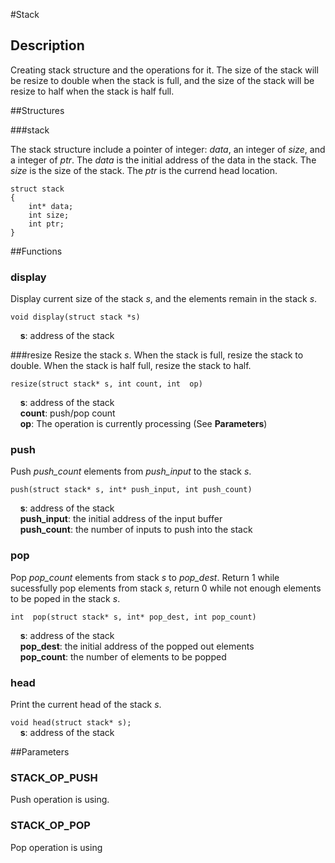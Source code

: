 #Stack

## Description

Creating stack structure and the operations for it. The size of the stack will be resize to double when the stack is full, and the size of the stack will be resize to half when the stack is half full.

##Structures

###stack

The stack structure include a pointer of integer: *data*, an integer of *size*, and a integer of *ptr*. The *data* is the initial address of the data in the stack. The *size* is the size of the stack. The *ptr* is the currend head location.

```
struct stack
{
    int* data;
    int size;
    int ptr;
}
```
##Functions
### display
Display current size of the stack *s*, and the elements remain in the stack *s*.

```void display(struct stack *s)```  
  
&nbsp;&nbsp;&nbsp;&nbsp;**s**: address of the stack  

###resize
Resize the stack *s*. When the stack is full, resize the stack to double. When the stack is half full, resize the stack to half.

```resize(struct stack* s, int count, int  op)```  
  
&nbsp;&nbsp;&nbsp;&nbsp;**s**: address of the stack  
&nbsp;&nbsp;&nbsp;&nbsp;**count**: push/pop count  
&nbsp;&nbsp;&nbsp;&nbsp;**op**: The operation is currently processing (See **Parameters**)   



### push
Push *push_count* elements from *push_input* to the stack *s*.
  
  ```push(struct stack* s, int* push_input, int push_count)```  
 
&nbsp;&nbsp;&nbsp;&nbsp;**s**: address of the stack  
&nbsp;&nbsp;&nbsp;&nbsp;**push_input**: the initial address of the input buffer  
&nbsp;&nbsp;&nbsp;&nbsp;**push_count**: the number of inputs to push into the stack
  

### pop
Pop *pop_count* elements from stack *s* to *pop_dest*. Return 1 while sucessfully pop elements from stack *s*, return 0 while not enough elements to be poped in the stack *s*.

  ```int  pop(struct stack* s, int* pop_dest, int pop_count)```  
  
&nbsp;&nbsp;&nbsp;&nbsp;**s**: address of the stack  
&nbsp;&nbsp;&nbsp;&nbsp;**pop_dest**: the initial address of the popped out elements  
&nbsp;&nbsp;&nbsp;&nbsp;**pop_count**: the number of elements to be popped


### head
Print the current head of the stack *s*.
  
```void head(struct stack* s);```  
&nbsp;&nbsp;&nbsp;&nbsp;**s**: address of the stack  

##Parameters
### STACK_OP_PUSH
Push operation is using.
### STACK_OP_POP
Pop operation is using
